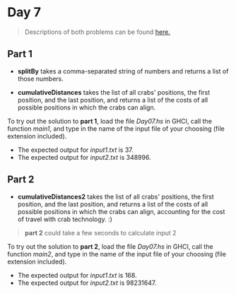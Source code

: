 ﻿# Day 7
>Descriptions of both problems can be found [here.](https://adventofcode.com/2021/day/7)

## Part 1
* **splitBy** takes a comma-separated string of numbers and returns a list of those numbers.

* **cumulativeDistances** takes the list of all crabs' positions, the first position, and the last position, and returns a list of the costs of all possible positions in which the crabs can align.

To try out the solution to **part 1**, load the file *Day07.hs* in GHCI, call the function *main1*, and type in the name of the input file of your choosing (file extension included). 
* The expected output for *input1.txt* is 37.
* The expected output for *input2.txt* is 348996.

## Part 2
* **cumulativeDistances2** takes the list of all crabs' positions, the first position, and the last position, and returns a list of the costs of all possible positions in which the crabs can align, accounting for the cost of travel with crab technology. :)

> **part 2** could take a few seconds to calculate input 2

To try out the solution to **part 2**, load the file *Day07.hs* in GHCI, call the function *main2*, and type in the name of the input file of your choosing (file extension included). 
* The expected output for *input1.txt* is 168.
* The expected output for *input2.txt* is 98231647.
